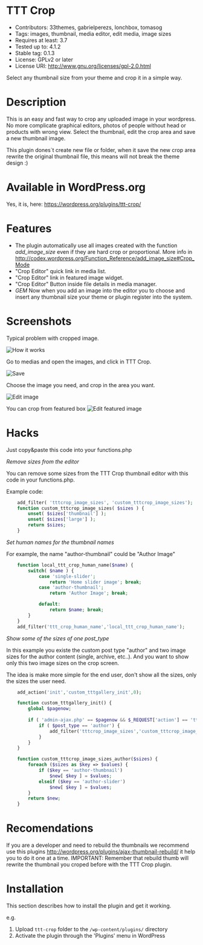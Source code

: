
# TTT Crop

* Contributors: 33themes, gabrielperezs, lonchbox, tomasog
* Tags: images, thumbnail, media editor, edit media, image sizes
* Requires at least: 3.7
* Tested up to: 4.1.2
* Stable tag: 0.1.3
* License: GPLv2 or later
* License URI: http://www.gnu.org/licenses/gpl-2.0.html 

Select any thumbnail size from your theme and crop it in a simple way.


Description
===========

This is an easy and fast way to crop any uploaded image in your wordpress. No more complicate graphical editors, photos of people without head or products with wrong view. Select the thumbnail, edit the crop area and save a new thumbnail image.

This plugin dones´t create new file or folder, when it save the new crop area rewrite the original thumbnail file, this means will not break the theme design :)

Available in WordPress.org
==========================

Yes, it is, here: https://wordpress.org/plugins/ttt-crop/


Features
========

* The plugin automatically use all images created with the function _add_image_size_ even if they are hard crop or proportional. More info in http://codex.wordpress.org/Function_Reference/add_image_size#Crop_Mode
* "Crop Editor" quick link in media list.
* "Crop Editor" link in featured image widget.
* "Crop Editor" Button inside file details in media manager.
* *GEM* Now when you add an image into the editor you to choose and insert any thumbnail size your theme or plugin register into the system.


Screenshots
===========

Typical problem with cropped image.

![How it works](/screenshots/screenshot-1.png)

Go to medias and open the images, and click in TTT Crop.

![Save](/screenshots/screenshot-2.png)

Choose the image you need, and crop in the area you want.

![Edit image](/screenshots/screenshot-3.png)

You can crop from featured box
![Edit featured image](/screenshots/screenshot-4.png)

Hacks
=====

Just copy&paste this code into your functions.php

*Remove sizes from the editor*

You can remove some sizes from the TTT Crop thumbnail editor with this code in your functions.php. 

Example code:

```php
    add_filter( 'tttcrop_image_sizes', 'custom_tttcrop_image_sizes');
    function custom_tttcrop_image_sizes( $sizes ) {
        unset( $sizes['thumbnail'] );
        unset( $sizes['large'] );
        return $sizes;
    }
```

*Set human names for the thumbnail names*

For example, the name "author-thumbnail" could be "Author Image" 


```php
    function local_ttt_crop_human_name($name) {
        switch( $name ) {
            case 'single-slider';
                return 'Home slider image'; break;
            case 'author-thumbnail';
                return 'Author Image'; break;

            default:
                return $name; break;
        }
    }
    add_filter('ttt_crop_human_name','local_ttt_crop_human_name');
```

*Show some of the sizes of one post_type*

In this example you existe the custom post type "author" and two image sizes
for the author content (single, archive, etc..). And you want to show only this
two image sizes on the crop screen. 

The idea is make more simple for the end user, don't show all the sizes, only
the sizes the user need.

```php
    add_action('init','custom_tttgallery_init',0);

    function custom_tttgallery_init() {
        global $pagenow;
        
        if ( 'admin-ajax.php' == $pagenow && $_REQUEST['action'] == 'ttt-crop_load' && isset($_REQUEST['post_id']) ) {
            if ( $post_type == 'author') {
                add_filter('tttcrop_image_sizes','custom_tttcrop_image_sizes_author');
            }
        }
    }

    function custom_tttcrop_image_sizes_author($sizes) {
        foreach ($sizes as $key => $values) {
            if ($key == 'author-thumbnail')
                $new[ $key ] = $values;
            elseif ($key == 'author-slider')
                $new[ $key ] = $values;
        }
        return $new;
    }
```


Recomendations
==============

If you are a developer and need to rebuild the thumbnails we recommend use this plugins http://wordpress.org/plugins/ajax-thumbnail-rebuild/ it help you to do it one at a time. IMPORTANT: Remember that rebuild thumb will rewrite the thumbnail you croped before with the TTT Crop plugin.

Installation
============

This section describes how to install the plugin and get it working.

e.g.

1. Upload `ttt-crop` folder to the `/wp-content/plugins/` directory
1. Activate the plugin through the 'Plugins' menu in WordPress
